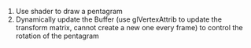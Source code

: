 1. Use shader to draw a pentagram
2. Dynamically update the Buffer (use glVertexAttrib to update the transform matrix, cannot create a new one every frame) to control the rotation of the pentagram
